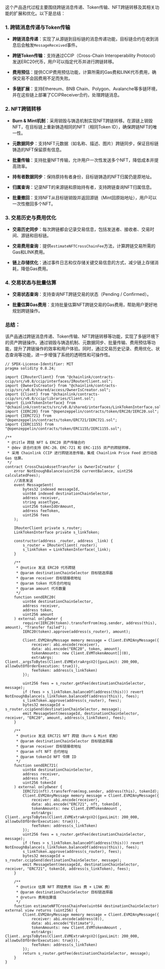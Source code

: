 这个产品迭代过程主要围绕跨链消息传递、Token传输、NFT跨链转移及其相关功能的扩展和优化。以下是总结：

### 1. **跨链消息传递与Token传输**

- **跨链消息传递**：实现了从源链到目标链的消息传递功能，目标链合约在收到消息后会触发`MessageReceived`事件。

- **跨链Token传输**：支持通过CCIP（Cross-Chain Interoperability Protocol）发送ERC20代币，用户可以指定代币并进行跨链转移。

- **费用预估**：提供CCIP费用预估功能，计算所需的Gas费和LINK代币费用，确保交易不会因费用不足而失败。

- **多链扩展**：支持Ethereum、BNB Chain、Polygon、Avalanche等多链环境，并在这些链上部署了CCIPReceiver合约，处理跨链消息。


### 2. **NFT跨链转移**

- **Burn & Mint机制**：采用销毁与铸造机制实现NFT跨链转移。在源链上销毁NFT，在目标链上重新铸造相同的NFT（相同Token ID），确保跨链NFT的唯一性。

- **元数据同步**：支持NFT元数据（如名称、描述、图片）跨链同步，保证目标链铸造的NFT保留原有信息。

- **批量传输**：支持批量NFT传输，允许用户一次性发送多个NFT，降低成本并提高效率。

- **持有者数据同步**：保持原持有者身份，目标链铸造的NFT归属仍是原地址。

- **归属查询**：记录NFT的来源链和原始持有者，支持跨链查询NFT归属信息。

- **批量撤回**：支持NFT从目标链销毁并返回源链（Mint回原始地址），用户可以一次性撤回多个NFT。

### 3. **交易历史与费用优化**

- **交易历史同步**：每次跨链都会记录交易信息，包括发送者、接收者、交易时间、源链和目标链。

- **交易费用查询**：提供`estimateNFTCrossChainFee`方法，计算跨链交易所需的Gas和LINK费用。

- **链上存储优化**：通过事件日志和仅存储关键交易信息的方式，减少链上存储消耗，降低Gas费用。

### 4. **交易状态与批量估算**

- **交易状态查询**：支持查询NFT跨链交易的状态（Pending / Confirmed）。

- **批量估算Gas费用**：支持批量估算NFT跨链交易的Gas费用，帮助用户更好地规划跨链操作。

### 总结：

该产品通过跨链消息传递、Token传输、NFT跨链转移等功能，实现了多链环境下的资产跨链操作。通过销毁与铸造机制、元数据同步、批量传输、费用预估等功能，提升了跨链操作的效率和用户体验。同时，通过交易历史记录、费用优化、状态查询等功能，进一步增强了系统的透明性和可操作性。


```
// SPDX-License-Identifier: MIT
pragma solidity 0.8.24;

import {IRouterClient} from "@chainlink/contracts-ccip/src/v0.8/ccip/interfaces/IRouterClient.sol";
import {OwnerIsCreator} from "@chainlink/contracts-ccip/src/v0.8/shared/access/OwnerIsCreator.sol";
import {Client} from "@chainlink/contracts-ccip/src/v0.8/ccip/libraries/Client.sol";
import {LinkTokenInterface} from "@chainlink/contracts/src/v0.8/shared/interfaces/LinkTokenInterface.sol";
import {IERC20} from "@openzeppelin/contracts/token/ERC20/IERC20.sol";
import {IERC721} from "@openzeppelin/contracts/token/ERC721/IERC721.sol";
import {IERC1155} from "@openzeppelin/contracts/token/ERC1155/IERC1155.sol";

/**
 * @title 跨链 NFT & ERC20 资产传输合约
 * @dev 该合约支持 ERC-20、ERC-721 和 ERC-1155 资产的跨链转移，
 * 采用 Chainlink CCIP 进行跨链消息传输，集成 Chainlink Price Feed 进行动态 Gas 估算。
 */
contract CrossChainAssetTransfer is OwnerIsCreator {
    error NotEnoughBalance(uint256 currentBalance, uint256 calculatedFees);
    //消息发送
    event MessageSent(
        bytes32 indexed messageId,
        uint64 indexed destinationChainSelector,
        address receiver,
        string assetType,
        uint256 tokenIdOrAmount,
        address feeToken,
        uint256 fees
    );

    IRouterClient private s_router;
    LinkTokenInterface private s_linkToken;

    constructor(address _router, address _link) {
        s_router = IRouterClient(_router);
        s_linkToken = LinkTokenInterface(_link);
    }

    /**
     * @notice 发送 ERC20 代币跨链
     * @param destinationChainSelector 目标链选择器
     * @param receiver 目标链接收地址
     * @param token 代币合约地址
     * @param amount 代币数量
     */
    function sendERC20(
        uint64 destinationChainSelector,
        address receiver,
        address token,
        uint256 amount
    ) external onlyOwner {
        require(IERC20(token).transferFrom(msg.sender, address(this), amount), "Transfer failed");
        IERC20(token).approve(address(s_router), amount);
        
        Client.EVM2AnyMessage memory message = Client.EVM2AnyMessage({
            receiver: abi.encode(receiver),
            data: abi.encode("ERC20", token, amount),
            tokenAmounts: new Client.EVMTokenAmount[](0),
            extraArgs: Client._argsToBytes(Client.EVMExtraArgsV2({gasLimit: 200_000, allowOutOfOrderExecution: true})),
            feeToken: address(s_linkToken)
        });
        
        uint256 fees = s_router.getFee(destinationChainSelector, message);
        if (fees > s_linkToken.balanceOf(address(this))) revert NotEnoughBalance(s_linkToken.balanceOf(address(this)), fees);
        s_linkToken.approve(address(s_router), fees);
        bytes32 messageId = s_router.ccipSend(destinationChainSelector, message);
        emit MessageSent(messageId, destinationChainSelector, receiver, "ERC20", amount, address(s_linkToken), fees);
    }

    /**
     * @notice 发送 ERC721 NFT 跨链（Burn & Mint 机制）
     * @param destinationChainSelector 目标链选择器
     * @param receiver 目标链接收地址
     * @param nft NFT 合约地址
     * @param tokenId NFT 令牌 ID
     */
    function sendERC721(
        uint64 destinationChainSelector,
        address receiver,
        address nft,
        uint256 tokenId
    ) external onlyOwner {
        IERC721(nft).transferFrom(msg.sender, address(this), tokenId);
        Client.EVM2AnyMessage memory message = Client.EVM2AnyMessage({
            receiver: abi.encode(receiver),
            data: abi.encode("ERC721", nft, tokenId),
            tokenAmounts: new Client.EVMTokenAmount ,
            extraArgs: Client._argsToBytes(Client.EVMExtraArgsV2({gasLimit: 200_000, allowOutOfOrderExecution: true})),
            feeToken: address(s_linkToken)
        });
        uint256 fees = s_router.getFee(destinationChainSelector, message);
        if (fees > s_linkToken.balanceOf(address(this))) revert NotEnoughBalance(s_linkToken.balanceOf(address(this)), fees);
        s_linkToken.approve(address(s_router), fees);
        bytes32 messageId = s_router.ccipSend(destinationChainSelector, message);
        emit MessageSent(messageId, destinationChainSelector, receiver, "ERC721", tokenId, address(s_linkToken), fees);
    }

    /**
     * @notice 估算 NFT 跨链费用（Gas 费 + LINK 费）
     * @param destinationChainSelector 目标链选择器
     * @return 费用估算值
     */
    function estimateNFTCrossChainFee(uint64 destinationChainSelector) external view returns (uint256) {
        Client.EVM2AnyMessage memory message = Client.EVM2AnyMessage({
            receiver: abi.encode(address(0)),
            data: abi.encode("Estimate"),
            tokenAmounts: new Client.EVMTokenAmount ,
            extraArgs: Client._argsToBytes(Client.EVMExtraArgsV2({gasLimit: 200_000, allowOutOfOrderExecution: true})),
            feeToken: address(s_linkToken)
        });
        return s_router.getFee(destinationChainSelector, message);
    }
}

```